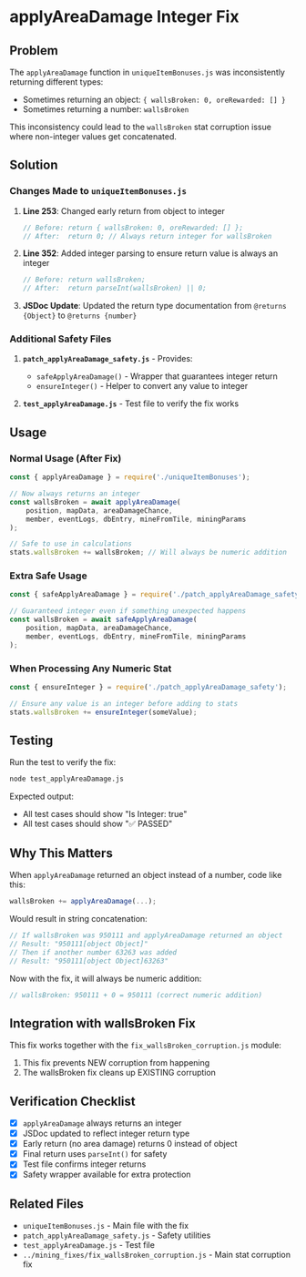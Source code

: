 # applyAreaDamage Integer Fix

## Problem
The `applyAreaDamage` function in `uniqueItemBonuses.js` was inconsistently returning different types:
- Sometimes returning an object: `{ wallsBroken: 0, oreRewarded: [] }`
- Sometimes returning a number: `wallsBroken`

This inconsistency could lead to the `wallsBroken` stat corruption issue where non-integer values get concatenated.

## Solution

### Changes Made to `uniqueItemBonuses.js`

1. **Line 253**: Changed early return from object to integer
   ```javascript
   // Before: return { wallsBroken: 0, oreRewarded: [] };
   // After:  return 0; // Always return integer for wallsBroken
   ```

2. **Line 352**: Added integer parsing to ensure return value is always an integer
   ```javascript
   // Before: return wallsBroken;
   // After:  return parseInt(wallsBroken) || 0;
   ```

3. **JSDoc Update**: Updated the return type documentation from `@returns {Object}` to `@returns {number}`

### Additional Safety Files

1. **`patch_applyAreaDamage_safety.js`** - Provides:
   - `safeApplyAreaDamage()` - Wrapper that guarantees integer return
   - `ensureInteger()` - Helper to convert any value to integer

2. **`test_applyAreaDamage.js`** - Test file to verify the fix works

## Usage

### Normal Usage (After Fix)
```javascript
const { applyAreaDamage } = require('./uniqueItemBonuses');

// Now always returns an integer
const wallsBroken = await applyAreaDamage(
    position, mapData, areaDamageChance, 
    member, eventLogs, dbEntry, mineFromTile, miningParams
);

// Safe to use in calculations
stats.wallsBroken += wallsBroken; // Will always be numeric addition
```

### Extra Safe Usage
```javascript
const { safeApplyAreaDamage } = require('./patch_applyAreaDamage_safety');

// Guaranteed integer even if something unexpected happens
const wallsBroken = await safeApplyAreaDamage(
    position, mapData, areaDamageChance, 
    member, eventLogs, dbEntry, mineFromTile, miningParams
);
```

### When Processing Any Numeric Stat
```javascript
const { ensureInteger } = require('./patch_applyAreaDamage_safety');

// Ensure any value is an integer before adding to stats
stats.wallsBroken += ensureInteger(someValue);
```

## Testing

Run the test to verify the fix:
```bash
node test_applyAreaDamage.js
```

Expected output:
- All test cases should show "Is Integer: true"
- All test cases should show "✅ PASSED"

## Why This Matters

When `applyAreaDamage` returned an object instead of a number, code like this:
```javascript
wallsBroken += applyAreaDamage(...); 
```

Would result in string concatenation:
```javascript
// If wallsBroken was 950111 and applyAreaDamage returned an object
// Result: "950111[object Object]"
// Then if another number 63263 was added
// Result: "950111[object Object]63263"
```

Now with the fix, it will always be numeric addition:
```javascript
// wallsBroken: 950111 + 0 = 950111 (correct numeric addition)
```

## Integration with wallsBroken Fix

This fix works together with the `fix_wallsBroken_corruption.js` module:
1. This fix prevents NEW corruption from happening
2. The wallsBroken fix cleans up EXISTING corruption

## Verification Checklist

- [x] `applyAreaDamage` always returns an integer
- [x] JSDoc updated to reflect integer return type
- [x] Early return (no area damage) returns 0 instead of object
- [x] Final return uses `parseInt()` for safety
- [x] Test file confirms integer returns
- [x] Safety wrapper available for extra protection

## Related Files

- `uniqueItemBonuses.js` - Main file with the fix
- `patch_applyAreaDamage_safety.js` - Safety utilities
- `test_applyAreaDamage.js` - Test file
- `../mining_fixes/fix_wallsBroken_corruption.js` - Main stat corruption fix
